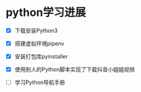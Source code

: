 # python学习进展

- [x] 下载安装Python3
- [x] 搭建虚拟环境pipenv
- [x] 安装打包库pyinstaller
- [x] 使用别人的Python脚本实现了下载抖音小姐姐视频
- [ ] 学习Python导航手册

